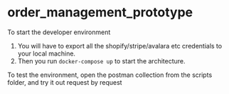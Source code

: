 # order_management_prototype

To start the developer environment
1) You will have to export all the shopify/stripe/avalara etc credentials to your local machine.
2) Then you run `docker-compose up` to start the architecture.

To test the environment, open the postman collection from the scripts folder, and try it out request by request

